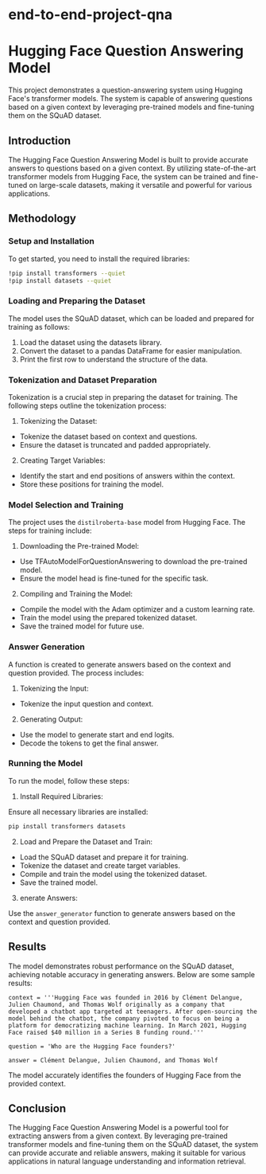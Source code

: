 # end-to-end-project-qna

# Hugging Face Question Answering Model

This project demonstrates a question-answering system using Hugging Face's transformer models. The system is capable of answering questions based on a given context by leveraging pre-trained models and fine-tuning them on the SQuAD dataset.

## Introduction

The Hugging Face Question Answering Model is built to provide accurate answers to questions based on a given context. By utilizing state-of-the-art transformer models from Hugging Face, the system can be trained and fine-tuned on large-scale datasets, making it versatile and powerful for various applications.

## Methodology

### Setup and Installation

To get started, you need to install the required libraries:

```sh
!pip install transformers --quiet
!pip install datasets --quiet
```

### Loading and Preparing the Dataset
The model uses the SQuAD dataset, which can be loaded and prepared for training as follows:

1. Load the dataset using the datasets library.
2. Convert the dataset to a pandas DataFrame for easier manipulation.
3. Print the first row to understand the structure of the data.

### Tokenization and Dataset Preparation
Tokenization is a crucial step in preparing the dataset for training. The following steps outline the tokenization process:

1. Tokenizing the Dataset:

  - Tokenize the dataset based on context and questions.
  - Ensure the dataset is truncated and padded appropriately.

2. Creating Target Variables:

  - Identify the start and end positions of answers within the context.
  - Store these positions for training the model.

### Model Selection and Training

The project uses the `distilroberta-base` model from Hugging Face. The steps for training include:

1. Downloading the Pre-trained Model:

  - Use TFAutoModelForQuestionAnswering to download the pre-trained model.
  - Ensure the model head is fine-tuned for the specific task.
    
2. Compiling and Training the Model:

  - Compile the model with the Adam optimizer and a custom learning rate.
  - Train the model using the prepared tokenized dataset.
  - Save the trained model for future use.

### Answer Generation

A function is created to generate answers based on the context and question provided. The process includes:

1. Tokenizing the Input:
  - Tokenize the input question and context.

2. Generating Output:
  - Use the model to generate start and end logits.
  - Decode the tokens to get the final answer.

### Running the Model
To run the model, follow these steps:

1. Install Required Libraries:

Ensure all necessary libraries are installed:
```python
pip install transformers datasets
```
2. Load and Prepare the Dataset and Train:
  - Load the SQuAD dataset and prepare it for training.
  - Tokenize the dataset and create target variables.
  - Compile and train the model using the tokenized dataset.
  - Save the trained model.
3. enerate Answers:

Use the `answer_generator` function to generate answers based on the context and question provided.

## Results
The model demonstrates robust performance on the SQuAD dataset, achieving notable accuracy in generating answers. Below are some sample results:

`context = '''Hugging Face was founded in 2016 by Clément Delangue, Julien Chaumond, and Thomas Wolf originally as a company that developed a chatbot app targeted at teenagers. After open-sourcing the model behind the chatbot, the company pivoted to focus on being a platform for democratizing machine learning. In March 2021, Hugging Face raised $40 million in a Series B funding round.'''`

`question = 'Who are the Hugging Face founders?'`

`answer = Clément Delangue, Julien Chaumond, and Thomas Wolf`

The model accurately identifies the founders of Hugging Face from the provided context.

## Conclusion

The Hugging Face Question Answering Model is a powerful tool for extracting answers from a given context. By leveraging pre-trained transformer models and fine-tuning them on the SQuAD dataset, the system can provide accurate and reliable answers, making it suitable for various applications in natural language understanding and information retrieval.
